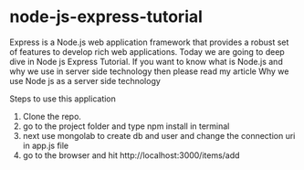 # node-js-express-tutorial
Express is a  Node.js web application framework that provides a robust set of features to develop rich web applications. Today we are going to deep dive in Node js Express Tutorial. If you want to know what is Node.js and why we use in server side technology then please read my article Why we use Node js as a server side technology


Steps to use this application

1) Clone the repo.
2) go to the project folder and type npm install in terminal
3) next use mongolab to create db and user and change the connection uri in app.js file
4) go to the browser and hit http://localhost:3000/items/add
